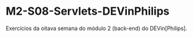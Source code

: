 # M2-S08-Servlets-DEVinPhilips
Exercícios da oitava semana do módulo 2 (back-end) do DEVin[Philips].
